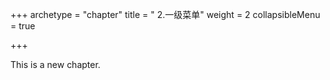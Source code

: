 +++
archetype = "chapter"
title = " 2.一级菜单"
weight = 2
collapsibleMenu = true

+++

This is a new chapter.